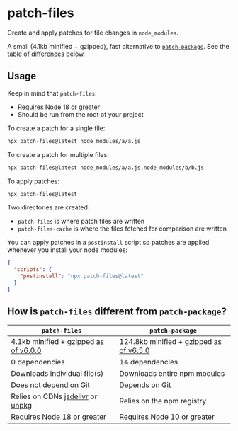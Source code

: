 # patch-files

Create and apply patches for file changes in `node_modules`.

A small (4.1kb minified + gzipped), fast alternative to [`patch-package`](https://github.com/ds300/patch-package). See the [table of differences](#how-is-patch-files-different-from-patch-package) below.

## Usage

Keep in mind that `patch-files`:

- Requires Node 18 or greater
- Should be run from the root of your project

To create a patch for a single file:

```bash
npx patch-files@latest node_modules/a/a.js
```

To create a patch for multiple files:

```bash
npx patch-files@latest node_modules/a/a.js,node_modules/b/b.js
```

To apply patches:

```bash
npx patch-files@latest
```

Two directories are created:

- `patch-files` is where patch files are written
- `patch-files-cache` is where the files fetched for comparison are written

You can apply patches in a `postinstall` script so patches are applied whenever you install your node modules:

```json
{
  "scripts": {
    "postinstall": "npx patch-files@latest"
  }
}
```

## How is `patch-files` different from `patch-package`?

| `patch-files`                                                                               | `patch-package`                                                                                 |
| ------------------------------------------------------------------------------------------- | ----------------------------------------------------------------------------------------------- |
| 4.1kb minified + gzipped [as of v6.0.0](https://bundlephobia.com/package/patch-files@6.0.0) | 124.8kb minified + gzipped [as of v6.5.0](https://bundlephobia.com/package/patch-package@6.5.0) |
| 0 dependencies                                                                              | 14 dependencies                                                                                 |
| Downloads individual file(s)                                                                | Downloads entire npm modules                                                                    |
| Does not depend on Git                                                                      | Depends on Git                                                                                  |
| Relies on CDNs [jsdelivr](https://www.jsdelivr.com/) or [unpkg](https://unpkg.com)          | Relies on the npm registry                                                                      |
| Requires Node 18 or greater                                                                 | Requires Node 10 or greater                                                                     |
